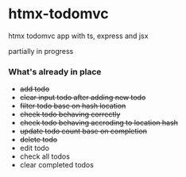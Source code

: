 # htmx-todomvc
htmx todomvc app with ts, express and jsx

partially in progress

### What's already in place
- ~~add todo~~
- ~~clear input todo after adding new todo~~
- ~~filter todo base on hash location~~
- ~~check todo behaving correctly~~
- ~~check todo behaving accroding to location hash~~
- ~~update todo count base on completion~~
- ~~delete todo~~
- edit todo
- check all todos
- clear completed todos

